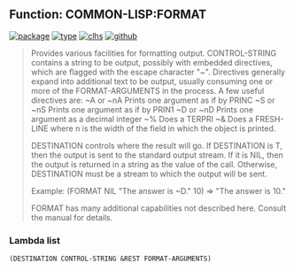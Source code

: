 ## Function: COMMON-LISP:FORMAT
[![package](https://img.shields.io/badge/Package-COMMON--LISP-5f9ea0.svg?style=social&colorA=999999)](../) [![type](https://img.shields.io/badge/Type-Function-5f9ea0.svg?style=social&colorA=999999)](../#function) [![clhs](https://img.shields.io/badge/CLHS-FORMAT-5f9ea0.svg?style=social&colorA=999999)](http://www.lispworks.com/documentation/HyperSpec/Body/f_format.htm) [![github](https://img.shields.io/badge/GitHub-View_the_source-5f9ea0.svg?style=social&colorA=999999&logo=github)](https://github.com/sbcl/sbcl/blob/master/src/code/target-format.lisp/) 

> Provides various facilities for formatting output.
> CONTROL-STRING contains a string to be output, possibly with embedded
> directives, which are flagged with the escape character "~". Directives
> generally expand into additional text to be output, usually consuming one
> or more of the FORMAT-ARGUMENTS in the process. A few useful directives
> are:
> ~A or ~nA   Prints one argument as if by PRINC
> ~S or ~nS   Prints one argument as if by PRIN1
> ~D or ~nD   Prints one argument as a decimal integer
> ~%          Does a TERPRI
> ~&          Does a FRESH-LINE
> where n is the width of the field in which the object is printed.
> 
> DESTINATION controls where the result will go. If DESTINATION is T, then
> the output is sent to the standard output stream. If it is NIL, then the
> output is returned in a string as the value of the call. Otherwise,
> DESTINATION must be a stream to which the output will be sent.
> 
> Example:   (FORMAT NIL "The answer is ~D." 10) => "The answer is 10."
> 
> FORMAT has many additional capabilities not described here. Consult the
> manual for details.

### Lambda list
```
(DESTINATION CONTROL-STRING &REST FORMAT-ARGUMENTS)
```
